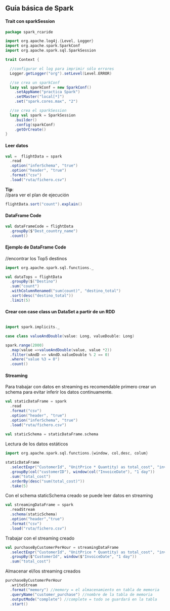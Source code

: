 ## Guía básica de Spark  

#### Trait con sparkSession
```scala
package spark_rcaride

import org.apache.log4j.{Level, Logger}
import org.apache.spark.SparkConf
import org.apache.spark.sql.SparkSession

trait Context {

  //configurar el log para imprimir sólo errores
  Logger.getLogger("org").setLevel(Level.ERROR)

  //se crea un sparkConf
  lazy val sparkConf = new SparkConf()
    .setAppName("practica Spark")
    .setMaster("local[*]")
    .set("spark.cores.max", "2")

  //se crea el sparkSession
  lazy val spark = SparkSession
    .builder()
    .config(sparkConf)
    .getOrCreate()
}
```

#### Leer datos 
```scala
val =  flightData = spark
  .read
  .option("inferSchema", "true")
  .option("header", "true")
  .format("csv")
  .load("ruta/fichero.csv")
```
**Tip**:  
//para ver el plan de ejecución  
```scala
flightData.sort("count").explain()
```

#### DataFrame Code
```scala
val dataFrameCode = flightData
  .groupBy($"Dest_country_name")
  .count()
```

#### Ejemplo de DataFrame Code
//encontrar los Top5 destinos 
```scala
import org.apache.spark.sql.functions._

val dataTops = flightData
  .groupBy($("Destino")
  .sum("count")
  .withColumnRenamed("sum(count)", "destino_total")
  .sort(desc("destino_total"))
  .limit(5)
```

#### Crear con case class un DataSet a partir de un RDD

```scala

import spark.implicits._

case class valueAndDouble(value: Long, valueDouble: Long)

spark.range(2000)
  .map(value =>valueAndDouble(value, value *2))
  .filter(vAndD => vAndD.valueDouble % 2 == 0)
  .where("value %3 = 0")
  .count()
```

#### Streaming
Para trabajar con datos en streaming es recomendable primero crear un schema para evitar inferir los datos continuamente.  

```scala
val staticDataFrame = spark
  .read
  .format("csv")
  .option("header", "true")
  .option("inferSchema", "true")
  .load("ruta/fichero.csv")
  
val staticSchema = staticDataFrame.schema
```

Lectura de los datos estáticos
```scala
import org.apache.spark.sql.functions.{window, col,desc, colum}

staticDataFrame
  .selectExpr("CustomerId", "UnitPrice * Quantity) as total_cost", "invoiceDate")
  .groupBy(col("customerID"), window(col("InvoiceDate"), "1 day"))
  .sum("total_cost")
  .orderBy(desc("sum(total_cost)"))
  .take(5)
```
Con el schema staticSchema creado se puede leer datos en streaming

```scala
val streamingDataFrame = spark
  .readStream
  .schema(staticSchema)
  .option("header","true")
  .format("csv")
  .load("ruta/fichero.csv")
```

Trabajar con el streaming creado
```scala
val purchaseByCustomerPerHour = streamingDataFrame
  .selectExpr("CustomerId", "UnitPrice * Quantity) as total_cost", "invoiceDate")
  .groupBy($"CustomerId", window($"InvoiceDate", "1 day"))
  .sum("total_cost")
```
Almacenar el/los streaming creados
```scala
purchaseByCustomerPerHour
  .writeStream
  .format("memory") //memory = el almacenamiento en tabla de memoria
  .queryName("customer_purchase") //nombre de la tabla de memoria
  .outputMode("complete") //complete = todo se guardará en la tabla
  .start()
```
